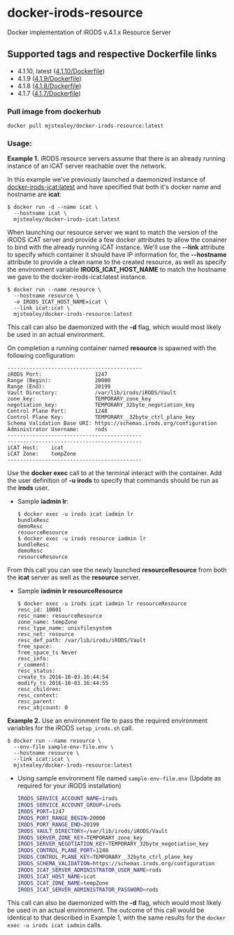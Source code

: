 # docker-irods-resource
Docker implementation of iRODS v.4.1.x Resource Server

## Supported tags and respective Dockerfile links

- 4.1.10, latest ([4.1.10/Dockerfile](https://github.com/mjstealey/docker-irods-resource/blob/master/4.1.10/Dockerfile))
- 4.1.9 ([4.1.9/Dockerfile](https://github.com/mjstealey/docker-irods-resource/blob/master/4.1.9/Dockerfile))
- 4.1.8 ([4.1.8/Dockerfile](https://github.com/mjstealey/docker-irods-resource/blob/master/4.1.8/Dockerfile))
- 4.1.7 ([4.1.7/Dockerfile](https://github.com/mjstealey/docker-irods-resource/blob/master/4.1.7/Dockerfile))

### Pull image from dockerhub

```
docker pull mjstealey/docker-irods-resource:latest
```

### Usage:

**Example 1.** iRODS resource servers assume that there is an already running instance of an iCAT server reachable over the network.

In this example we've previously launched a daemonized instance of [docker-irods-icat:latest](https://github.com/mjstealey/docker-irods-icat) and have specified that both it's docker name and hostname are **icat**:
```
$ docker run -d --name icat \
  --hostname icat \
  mjstealey/docker-irods-icat:latest
```

When launching our resource server we want to match the version of the iRODS iCAT server and provide a few docker attributes to allow the conainer to bind with the already running iCAT instance. We'll use the **--link** attribute to specify which container it should have IP information for, the **--hostname** attribute to provide a clean name to the created resource, as well as specify the environment variable **IRODS_ICAT_HOST_NAME** to match the hostname we gave to the docker-irods-icat:latest instance.
```
$ docker run --name resource \
  --hostname resource \
  -e IRODS_ICAT_HOST_NAME=icat \
  --link icat:icat \
  mjstealey/docker-irods-resource:latest
```
This call can also be daemonized with the **-d** flag, which would most likely be used in an actual environment.

On completion a running container named **resource** is spawned with the following configuration:
```
-------------------------------------------
iRODS Port:                 1247
Range (Begin):              20000
Range (End):                20199
Vault Directory:            /var/lib/irods/iRODS/Vault
zone_key:                   TEMPORARY_zone_key
negotiation_key:            TEMPORARY_32byte_negotiation_key
Control Plane Port:         1248
Control Plane Key:          TEMPORARY__32byte_ctrl_plane_key
Schema Validation Base URI: https://schemas.irods.org/configuration
Administrator Username:     rods
-------------------------------------------
-------------------------------------------
iCAT Host:    icat
iCAT Zone:    tempZone
-------------------------------------------
```

Use the **docker exec** call to at the terminal interact with the container. Add the user definition of **-u irods** to specify that commands should be run as the **irods** user.

- Sample **iadmin lr**:
  ```
  $ docker exec -u irods icat iadmin lr
  bundleResc
  demoResc
  resourceResource
  $ docker exec -u irods resource iadmin lr
  bundleResc
  demoResc
  resourceResource
  ```
From this call you can see the newly launched **resourceResource** from both the **icat** server as well as the **resource** server.

- Sample **iadmin lr resourceResource**
  ```
  $ docker exec -u irods icat iadmin lr resourceResource
  resc_id: 10001
  resc_name: resourceResource
  zone_name: tempZone
  resc_type_name: unixfilesystem
  resc_net: resource
  resc_def_path: /var/lib/irods/iRODS/Vault
  free_space:
  free_space_ts Never
  resc_info:
  r_comment:
  resc_status:
  create_ts 2016-10-03.16:44:54
  modify_ts 2016-10-03.16:44:55
  resc_children:
  resc_context:
  resc_parent:
  resc_objcount: 0
  ```
  
**Example 2.** Use an environment file to pass the required environment variables for the iRODS `setup_irods.sh` call.
```
$ docker run --name resource \
  --env-file sample-env-file.env \
  --hostname resource \
  --link icat:icat \
  mjstealey/docker-irods-resource:latest
```
- Using sample environment file named `sample-env-file.env` (Update as required for your iRODS installation)

  ```bash
  IRODS_SERVICE_ACCOUNT_NAME=irods
  IRODS_SERVICE_ACCOUNT_GROUP=irods
  IRODS_PORT=1247
  IRODS_PORT_RANGE_BEGIN=20000
  IRODS_PORT_RANGE_END=20199
  IRODS_VAULT_DIRECTORY=/var/lib/irods/iRODS/Vault
  IRODS_SERVER_ZONE_KEY=TEMPORARY_zone_key
  IRODS_SERVER_NEGOTIATION_KEY=TEMPORARY_32byte_negotiation_key
  IRODS_CONTROL_PLANE_PORT=1248
  IRODS_CONTROL_PLANE_KEY=TEMPORARY__32byte_ctrl_plane_key
  IRODS_SCHEMA_VALIDATION=https://schemas.irods.org/configuration
  IRODS_ICAT_SERVER_ADMINISTRATOR_USER_NAME=rods
  IRODS_ICAT_HOST_NAME=icat
  IRODS_ICAT_ZONE_NAME=tempZone
  IRODS_ICAT_SERVER_ADMINISTRATOR_PASSWORD=rods
  ```
  
This call can also be daemonized with the **-d** flag, which would most likely be used in an actual environment.
The outcome of this call would be identical to that described in Example 1, with the same results for the `docker exec -u irods icat iadmin` calls.
